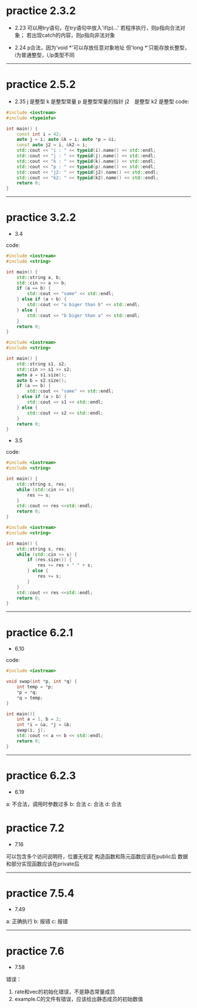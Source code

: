 # practice 2.3.2

* 2.23
可以用try语句，在try语句中放入'if(p)...'
若程序执行，则p指向合法对象；
若出现catch的内容，则p指向非法对象

* 2.24
p合法，因为‘void *'可以存放任意对象地址
但'long *'只能存放长整型，i为普通整型，i,lp类型不同

***

# practice 2.5.2

* 2.35
j 是整型
k 是整型常量
p 是整型常量的指针
j2　是整型
k2 是整型
code:

```C++
#include <iostream>
#include <typeinfo>

int main() {
    const int i = 42;
    auto j = i; auto &k = i; auto *p = &i;
    const auto j2 = i, &k2 = i;
    std::cout << "i : " << typeid(i).name() << std::endl;
    std::cout << "j : " << typeid(j).name() << std::endl;
    std::cout << "k : " << typeid(k).name() << std::endl;
    std::cout << "p : " << typeid(p).name() << std::endl;
    std::cout << "j2: " << typeid(j2).name() << std::endl;
    std::cout << "k2: " << typeid(k2).name() << std::endl;
    return 0;
}
```

***

# practice 3.2.2

* 3.4

code:

```C++
#include <iostream>
#include <string>

int main() {
    std::string a, b;
    std::cin >> a >> b;
    if (a == b) {
        std::cout << "same" << std::endl;
    } else if (a > b) {
        std::cout << "a biger than b" << std::endl;
    } else {
        std::cout << "b biger than a" << std::endl;
    }
    return 0;
}
```

```C++
#include <iostream>
#include <string>

int main() {
    std::string s1, s2;
    std::cin >> s1 >> s2;
    auto a = s1.size();
    auto b = s2.size();
    if (a == b) {
        std::cout << "same" << std::endl;
    } else if (a > b) {
        std::cout << s1 << std::endl;
    } else {
        std::cout << s2 << std::endl;
    }
    return 0;
}
```

* 3.5

code:

```C++
#include <iostream>
#include <string>

int main() {
    std::string s, res;
    while (std::cin >> s){
        res += s;
    }
    std::cout << res <<std::endl;
    return 0;
}
```

```C++
#include <iostream>
#include <string>

int main() {
    std::string s, res;
    while (std::cin >> s) {
        if (res.size()) {
            res += res + " " + s;
        } else {
            res += s;
        }
    }
    std::cout << res <<std::endl;
    return 0;
}
```

***

# practice 6.2.1

* 6.10
  
code:

```C++
#include <iostream>

void swap(int *p, int *q) {
    int temp = *p;
    *p = *q;
    *q = temp;
}

int main(){
    int a = 1, b = 2;
    int *i = &a, *j = &b;
    swap(i, j);
    std::cout << a << b << std::endl;
    return 0;
}
```

***

# practice 6.2.3

* 6.19

a: 不合法，调用时参数过多
b: 合法
c: 合法
d: 合法


# practice 7.2

* 7.16

可以包含多个访问说明符，位置无规定
构造函数和陈元函数应该在public后
数据和部分实现函数应该在private后

***

# practice 7.5.4

* 7.49

a: 正确执行
b: 报错
c: 报错

***

# practice 7.6
* 7.58

错误：
1. rate和vec的初始化错误，不是静态常量成员
2. example.C的文件有错误，应该给出静态成员的初始数值
